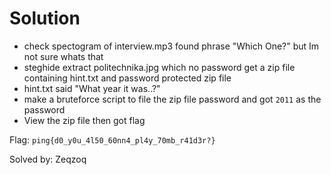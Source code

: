# Solution
- check spectogram of interview.mp3 found phrase "Which One?" but Im not sure whats that
- steghide extract politechnika.jpg which no password get a zip file containing hint.txt and password protected zip file
- hint.txt said "What year it was..?"
- make a bruteforce script to file the zip file password and got `2011` as the password
- View the zip file then got flag

Flag: `ping{d0_y0u_4l50_60nn4_pl4y_70mb_r41d3r?}`

Solved by: Zeqzoq
